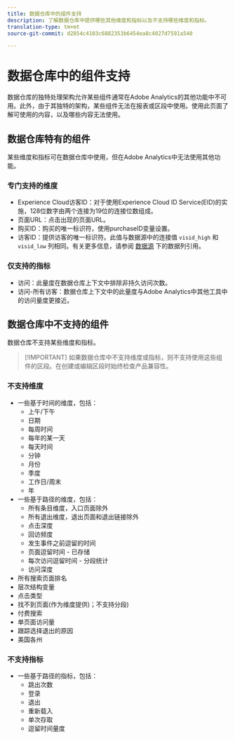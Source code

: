 ```yaml
---
title: 数据仓库中的组件支持
description: 了解数据仓库中提供哪些其他维度和指标以及不支持哪些维度和指标。
translation-type: tm+mt
source-git-commit: d2854c4103c6882353b6454ea8c4027d7591a540

---
```



# 数据仓库中的组件支持

数据仓库的独特处理架构允许某些组件通常在Adobe Analytics的其他功能中不可用。此外，由于其独特的架构，某些组件无法在报表或区段中使用。使用此页面了解可使用的内容，以及哪些内容无法使用。

## 数据仓库特有的组件

某些维度和指标可在数据仓库中使用，但在Adobe Analytics中无法使用其他功能。

### 专门支持的维度

* Experience Cloud访客ID：对于使用Experience Cloud ID Service(EID)的实施，128位数字由两个连接为19位的连接位数组成。
* 页面URL：点击出现的页面URL。
* 购买ID：购买的唯一标识符，使用purchaseID变量设置。
* 访客ID：提供访客的唯一标识符。此值与数据源中的连接值 `visid_high` 和 `visid_low` 列相同。有关更多信息，请参阅 [数据源](../analytics-data-feed/c-df-contents/datafeeds-reference.md) 下的数据列引用。

### 仅支持的指标

* 访问：此量度在数据仓库上下文中排除非持久访问次数。
* 访问-所有访客：数据仓库上下文中的此量度与Adobe Analytics中其他工具中的访问量度更接近。

## 数据仓库中不支持的组件

数据仓库不支持某些维度和指标。

> [!IMPORTANT] 如果数据仓库中不支持维度或指标，则不支持使用这些组件的区段。在创建或编辑区段时始终检查产品兼容性。

### 不支持维度

* 一些基于时间的维度，包括：
   * 上午/下午
   * 日期
   * 每周时间
   * 每年的某一天
   * 每天时间
   * 分钟
   * 月份
   * 季度
   * 工作日/周末
   * 年
* 一些基于路径的维度，包括：
   * 所有条目维度，入口页面除外
   * 所有退出维度，退出页面和退出链接除外
   * 点击深度
   * 回访频度
   * 发生事件之前逗留的时间
   * 页面逗留时间 - 已存储
   * 每次访问逗留时间 - 分段统计
   * 访问深度
* 所有搜索页面排名
* 层次结构变量
* 点击类型
* 找不到页面(作为维度提供)；不支持分段)
* 付费搜索
* 单页面访问量
* 跟踪选择退出的原因
* 美国各州

### 不支持指标

* 一些基于路径的指标，包括：
   * 跳出次数
   * 登录
   * 退出
   * 重新载入
   * 单次存取
   * 逗留时间量度
